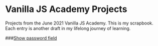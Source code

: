 # Vanilla JS Academy Projects
Projects from the June 2021 Vanilla JS Academy. This is my scrapbook. Each entry is another draft in my lifelong journey of learning. 

###[Show password field](/project-1)